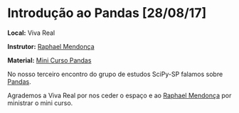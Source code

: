 # Introdução ao Pandas [28/08/17]

**Local:** Viva Real

**Instrutor:** [Raphael Mendonça](https://github.com/raphamendonca)

**Material:** [Mini Curso Pandas](https://github.com/raphamendonca/Scipy_pandas)

No nosso terceiro encontro do grupo de estudos SciPy-SP falamos sobre [Pandas](http://pandas.pydata.org/).

Agrademos a Viva Real por nos ceder o espaço e ao [Raphael Mendonça](https://github.com/raphamendonca) por ministrar o mini curso.
